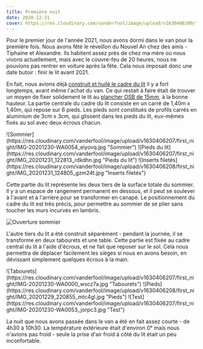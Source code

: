 ```yaml
---
title: Première nuit
date: 2020-12-31
cover: https://res.cloudinary.com/vanderfool/image/upload/v1630406209/first_night/IMG_20210101_043826_qrzjns.jpg
---
```


Pour le premier jour de l'année 2021, nous avons dormi dans le van pour la première fois.
Nous avons fêté le réveillon du Nouvel An chez des amis - Tiphaine et Alexandre.
Ils habitent assez près de chez ma mère où nous vivons actuellement, mais avec le couvre-feu de 20 heures, nous ne pouvions pas rentrer en voiture après la fête.
Cela nous imposait donc une date butoir : finir le lit avant 2021.

En fait, nous avions déjà [construit et huilé le cadre du lit](/post/oiling-the-bed.md) il y a fort longtemps, avant même l'achat du van.
Ce qui restait à faire était de trouver un moyen de fixer solidement le lit au [plancher OSB de 15mm](/post/floor.md), à la bonne hauteur.
La partie centrale du cadre du lit consiste en un carré de 1,40m x 1,40m, qui repose sur 6 pieds.
Les pieds sont constitués de profils carrés en aluminium de 3cm x 3cm, qui glissent dans les pieds du lit, eux-mêmes fixés au sol avec deux écrous chacun.


<div class="row-image">
![Sommier](https://res.cloudinary.com/vanderfool/image/upload/v1630406207/first_night/IMG-20201230-WA0054_eiyovq.jpg "Sommier")
![Pieds du lit](https://res.cloudinary.com/vanderfool/image/upload/v1630406207/first_night/IMG_20201231_122813_rdkdhn.jpg "Pieds du lit")
![Inserts filetés](https://res.cloudinary.com/vanderfool/image/upload/v1630406208/first_night/IMG_20201231_124805_gzm24t.jpg "Inserts filetés")
</div>

Cette partie du lit représente les deux tiers de la surface totale du sommier.
Il y a un espace de rangement permanent en dessous, et il peut se soulever à l'avant et à l'arrière pour se transformer en canapé.
Le positionnement du cadre du lit est très précis, pour permettre au sommier de se plier sans toucher les murs incurvés en lambris.

![Ouverture sommier](https://res.cloudinary.com/vanderfool/image/upload/v1630406207/first_night/IMG-20201230-WA0055_h6hjod.jpg "Ouverture sommier")

L'autre tiers du lit a été construit séparément - pendant la journée, il se transforme en deux tabourets et une table.
Cette partie est fixée au cadre central du lit à l'aide d'écrous, et ne fait que reposer sur le sol.
Cela nous permettra de déplacer facilement les sièges si nous en avons besoin, en dévissant simplement quelques écrous à la main.

<div class="row-image">
![Tabourets](https://res.cloudinary.com/vanderfool/image/upload/v1630406207/first_night/IMG-20201230-WA0000_wscz7a.jpg "Tabourets")
![Pieds](https://res.cloudinary.com/vanderfool/image/upload/v1630406208/first_night/IMG_20201229_220855_mtc4gl.jpg "Pieds")
![Test](https://res.cloudinary.com/vanderfool/image/upload/v1630406207/first_night/IMG-20201230-WA0053_jorpc3.jpg "Test")
</div>

La nuit que nous avons passée dans le van a été en fait assez courte - de 4h30 à 10h30.
La température extérieure était d'environ 0° mais nous n'avions pas froid - seule la prise d'air froid à côté du lit était un peu inconfortable.
